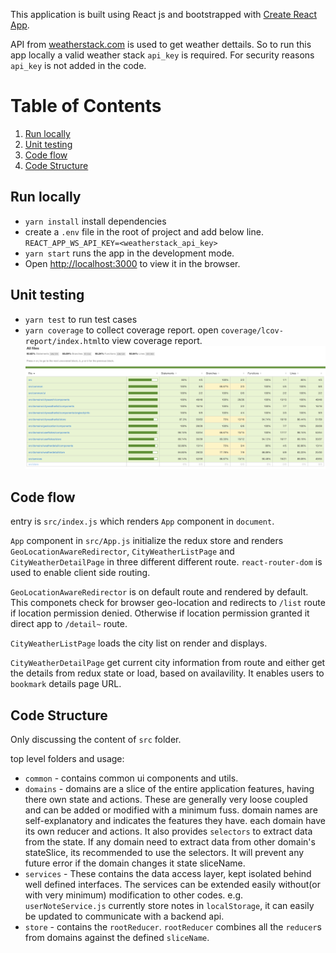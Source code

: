This application is built using React js and bootstrapped with [Create React App](https://github.com/facebook/create-react-app).

API from [weatherstack.com](https://weatherstack.com/documentation) is used to get weather dettails. So to run this app locally a valid weather stack `api_key` is required. For security reasons `api_key` is not added in the code.

# Table of Contents
1. [Run locally](#Run-locally)
2. [Unit testing](#Unit-testing)
2. [Code flow](#Code-flow)
2. [Code Structure](#Code-Structure)

## Run locally
- `yarn install` install  dependencies
- create a `.env` file in the root of project and add below line.
 `REACT_APP_WS_API_KEY=<weatherstack_api_key>`
 - `yarn start`
  runs the app in the development mode.
- Open [http://localhost:3000](http://localhost:3000) to view it in the browser.

## Unit testing
- `yarn test` to run test cases
- `yarn coverage` to collect coverage report. open `coverage/lcov-report/index.html`to view coverage report.
![coverageReport](/doc/images/coverageReport.png)

## Code flow

entry is `src/index.js` which renders `App` component in `document`.

`App` component in `src/App.js` initialize the redux store and renders `GeoLocationAwareRedirector`, `CityWeatherListPage` and `CityWeatherDetailPage` in three different different route. `react-router-dom` is used to enable client side routing.

 `GeoLocationAwareRedirector` is on default route and rendered by default. This componets check for browser geo-location and redirects to `/list` route if location permission denied. Otherwise if location permission granted it direct app to `/detail~` route.

 `CityWeatherListPage` loads the city list on render and displays.

 `CityWeatherDetailPage` get current city information from route and either get the details from redux state or load, based on availavility. It enables users to `bookmark` details page URL.

 ## Code Structure
 Only discussing the content of `src` folder.

 top level folders and usage:
 * `common` - contains common ui components and utils.
 * `domains` - domains are a slice of the entire application features, having there own state and actions. These are generally very loose coupled and can be added or modified with a minimum fuss. domain names are self-explanatory and indicates the features they have. each domain have its own reducer and actions. It also provides `selectors` to extract data from the state. If any domain need to extract data from other domain's stateSlice, its recommended to use the selectors. It will prevent any future error if the domain changes it state sliceName.
 * `services` - These contains the data access layer, kept isolated behind well defined interfaces. The services can be extended easily without(or with very minimum) modification to other codes. e.g. `userNoteService.js` currently store notes in `localStorage`, it can easily be updated to communicate with a backend api.
 * `store` - contains the `rootReducer`. `rootReducer` combines all the `reducer`s from domains against the defined `sliceName`.
